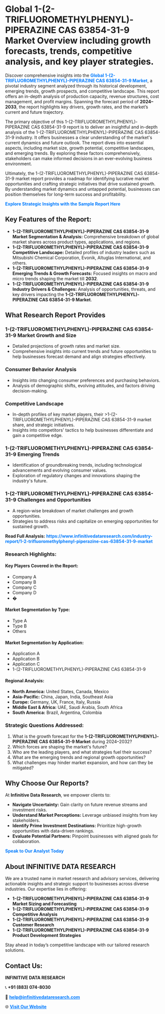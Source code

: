 <h1>Global 1-(2-TRIFLUOROMETHYLPHENYL)-PIPERAZINE CAS 63854-31-9 Market Overview including growth forecasts, trends, competitive analysis, and key player strategies.</h1>
<p>
Discover comprehensive insights into the 
<a href="https://www.infinitivedataresearch.com/industry-report/1-2-trifluoromethylphenyl-piperazine-cas-63854-31-9-market" rel="dofollow" style="color: #007BFF; text-decoration: none;"><strong>Global 1-(2-TRIFLUOROMETHYLPHENYL)-PIPERAZINE CAS 63854-31-9 Market</strong></a>, a pivotal industry segment analyzed through its historical development, emerging trends, growth prospects, and competitive landscape. This report offers an in-depth analysis of production capacity, revenue structures, cost management, and profit margins. Spanning the forecast period of <strong>2024–2033</strong>, the report highlights key drivers, growth rates, and the market’s current and future trajectory.
</p>
<p>
The primary objective of this 1-(2-TRIFLUOROMETHYLPHENYL)-PIPERAZINE CAS 63854-31-9 report is to deliver an insightful and in-depth analysis of the 1-(2-TRIFLUOROMETHYLPHENYL)-PIPERAZINE CAS 63854-31-9 industry. It offers businesses a clear understanding of the market's current dynamics and future outlook. The report dives into essential aspects, including market size, growth potential, competitive landscapes, and emerging trends. By exploring these factors comprehensively, stakeholders can make informed decisions in an ever-evolving business environment.
</p>
<p>
Ultimately, the 1-(2-TRIFLUOROMETHYLPHENYL)-PIPERAZINE CAS 63854-31-9 market report provides a roadmap for identifying lucrative market opportunities and crafting strategic initiatives that drive sustained growth. By understanding market dynamics and untapped potential, businesses can position themselves for long-term success and profitability.
</p>
<p>
<a href="https://www.infinitivedataresearch.com/request-sample/reportId=104397" style="color: #007BFF; text-decoration: none;"><strong>Explore Strategic Insights with the Sample Report Here</strong></a>
</p>

<h2>Key Features of the Report:</h2>
<ul>
<li><strong>1-(2-TRIFLUOROMETHYLPHENYL)-PIPERAZINE CAS 63854-31-9 Market Segmentation & Analysis:</strong> Comprehensive breakdown of global market shares across product types, applications, and regions.</li>
<li><strong>1-(2-TRIFLUOROMETHYLPHENYL)-PIPERAZINE CAS 63854-31-9 Competitive Landscape:</strong> Detailed profiles of industry leaders such as Mitsubishi Chemical Corporation, Evonik, Altuglas International, and others.</li>
<li><strong>1-(2-TRIFLUOROMETHYLPHENYL)-PIPERAZINE CAS 63854-31-9 Emerging Trends & Growth Forecasts:</strong> Focused insights on macro and micro trends shaping the market till <strong>2032</strong>.</li>
<li><strong>1-(2-TRIFLUOROMETHYLPHENYL)-PIPERAZINE CAS 63854-31-9 Industry Drivers & Challenges:</strong> Analysis of opportunities, threats, and key drivers impacting the <strong>1-(2-TRIFLUOROMETHYLPHENYL)-PIPERAZINE CAS 63854-31-9 Market</strong>.</li>
</ul>

<h2>What Research Report Provides</h2>
<h3>1-(2-TRIFLUOROMETHYLPHENYL)-PIPERAZINE CAS 63854-31-9 Market Growth and Size</h3>
<ul>
<li>Detailed projections of growth rates and market size.</li>
<li>Comprehensive insights into current trends and future opportunities to help businesses forecast demand and align strategies effectively.</li>
</ul>

<h3>Consumer Behavior Analysis</h3>
<ul>
<li>Insights into changing consumer preferences and purchasing behaviors.</li>
<li>Analysis of demographic shifts, evolving attitudes, and factors driving decision-making.</li>
</ul>

<h3>Competitive Landscape</h3>
<ul>
<li>In-depth profiles of key market players, their >1-(2-TRIFLUOROMETHYLPHENYL)-PIPERAZINE CAS 63854-31-9 market share, and strategic initiatives.</li>
<li>Insights into competitors' tactics to help businesses differentiate and gain a competitive edge.</li>
</ul>

<h3>1-(2-TRIFLUOROMETHYLPHENYL)-PIPERAZINE CAS 63854-31-9 Emerging Trends</h3>
<ul>
<li>Identification of groundbreaking trends, including technological advancements and evolving consumer values.</li>
<li>Exploration of regulatory changes and innovations shaping the industry's future.</li>
</ul>

<h3>1-(2-TRIFLUOROMETHYLPHENYL)-PIPERAZINE CAS 63854-31-9 Challenges and Opportunities</h3>
<ul>
<li>A region-wise breakdown of market challenges and growth opportunities.</li>
<li>Strategies to address risks and capitalize on emerging opportunities for sustained growth.</li>
</ul>
<p><strong>Read Full Analysis:</strong> <a href="https://www.infinitivedataresearch.com/industry-report/1-2-trifluoromethylphenyl-piperazine-cas-63854-31-9-market" rel="dofollow" style="color: #007BFF; text-decoration: none;"><strong>https://www.infinitivedataresearch.com/industry-report/1-2-trifluoromethylphenyl-piperazine-cas-63854-31-9-market</strong></a></p>
<h3>Research Highlights:</h3>
<h4>Key Players Covered in the Report:</h4>
<ul><li>Company A</li><li>Company B</li><li>Company C</li><li>Company D</li><li>�</li></ul>
<h4>Market Segmentation by Type:</h4>
<ul><li>Type A</li><li>Type B</li><li>Others</li></ul>
<h4>Market Segmentation by Application:</h4>
<ul><li>Application A</li><li>Application B</li><li>Application C</li><li>1-(2-TRIFLUOROMETHYLPHENYL)-PIPERAZINE CAS 63854-31-9</li></ul>

<h4>Regional Analysis:</h4>
<ul>
<li><strong>North America:</strong> United States, Canada, Mexico</li>
<li><strong>Asia-Pacific:</strong> China, Japan, India, Southeast Asia</li>
<li><strong>Europe:</strong> Germany, UK, France, Italy, Russia</li>
<li><strong>Middle East & Africa:</strong> UAE, Saudi Arabia, South Africa</li>
<li><strong>South America:</strong> Brazil, Argentina, Colombia</li>
</ul>

<h3>Strategic Questions Addressed:</h3>
<ol>
<li>What is the growth forecast for the <strong>1-(2-TRIFLUOROMETHYLPHENYL)-PIPERAZINE CAS 63854-31-9 Market</strong> during 2024–2032?</li>
<li>Which forces are shaping the market's future?</li>
<li>Who are the leading players, and what strategies fuel their success?</li>
<li>What are the emerging trends and regional growth opportunities?</li>
<li>What challenges may hinder market expansion, and how can they be mitigated?</li>
</ol>

<h2>Why Choose Our Reports?</h2>
<p>At <strong>Infinitive Data Research</strong>, we empower clients to:</p>
<ul>
<li><strong>Navigate Uncertainty:</strong> Gain clarity on future revenue streams and investment risks.</li>
<li><strong>Understand Market Perceptions:</strong> Leverage unbiased insights from key stakeholders.</li>
<li><strong>Identify Prime Investment Destinations:</strong> Prioritize high-growth opportunities with data-driven rankings.</li>
<li><strong>Evaluate Potential Partners:</strong> Pinpoint businesses with aligned goals for collaboration.</li>
</ul>
<p><a href="https://www.infinitivedataresearch.com/industry-report/1-2-trifluoromethylphenyl-piperazine-cas-63854-31-9-market" rel="dofollow" style="color: #007BFF; text-decoration: none;"><strong>Speak to Our Analyst Today</strong></a></p>

<h2>About INFINITIVE DATA RESEARCH</h2>
<p>We are a trusted name in market research and advisory services, delivering actionable insights and strategic support to businesses across diverse industries. Our expertise lies in offering:</p>
<ul>
<li><strong>1-(2-TRIFLUOROMETHYLPHENYL)-PIPERAZINE CAS 63854-31-9 Market Sizing and Forecasting</strong></li>
<li><strong>1-(2-TRIFLUOROMETHYLPHENYL)-PIPERAZINE CAS 63854-31-9 Competitive Analysis</strong></li>
<li><strong>1-(2-TRIFLUOROMETHYLPHENYL)-PIPERAZINE CAS 63854-31-9 Customer Research</strong></li>
<li><strong>1-(2-TRIFLUOROMETHYLPHENYL)-PIPERAZINE CAS 63854-31-9 Product Development Strategies</strong></li>
</ul>
<p>Stay ahead in today’s competitive landscape with our tailored research solutions.</p>

<h2>Contact Us:</h2>
<p><strong>INFINITIVE DATA RESEARCH</strong></p>
<p>📞 <strong>+91 (883) 074-8030</strong></p>
<p>📧 <strong><a href="mailto:help@infinitivedataresearch.com" style="color: #007BFF;">help@infinitivedataresearch.com</a></strong></p>
<p>🌐 <strong><a href="https://www.infinitivedataresearch.com" rel="dofollow" style="color: #007BFF;">Visit Our Website</a></strong></p>